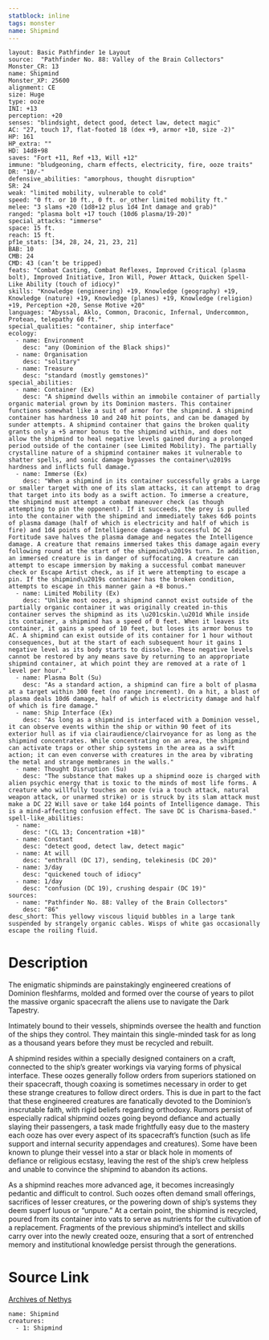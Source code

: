 ```yaml
---
statblock: inline
tags: monster
name: Shipmind
---
```

```statblock
layout: Basic Pathfinder 1e Layout
source:  "Pathfinder No. 88: Valley of the Brain Collectors"
Monster_CR: 13
name: Shipmind
Monster_XP: 25600
alignment: CE
size: Huge
type: ooze
INI: +13
perception: +20
senses: "blindsight, detect good, detect law, detect magic"
AC: "27, touch 17, flat-footed 18 (dex +9, armor +10, size -2)"
HP: 161
HP_extra: ""
HD: 14d8+98
saves: "Fort +11, Ref +13, Will +12"
immune: "bludgeoning, charm effects, electricity, fire, ooze traits"
DR: "10/-"
defensive_abilities: "amorphous, thought disruption"
SR: 24
weak: "limited mobility, vulnerable to cold"
speed: "0 ft. or 10 ft., 0 ft. or_other limited mobility ft."
melee: "3 slams +20 (1d8+12 plus 1d4 Int damage and grab)"
ranged: "plasma bolt +17 touch (10d6 plasma/19-20)"
special_attacks: "immerse"
space: 15 ft.
reach: 15 ft.
pf1e_stats: [34, 28, 24, 21, 23, 21]
BAB: 10
CMB: 24
CMD: 43 (can’t be tripped)
feats: "Combat Casting, Combat Reflexes, Improved Critical (plasma bolt), Improved Initiative, Iron Will, Power Attack, Quicken Spell-Like Ability (touch of idiocy)"
skills: "Knowledge (engineering) +19, Knowledge (geography) +19, Knowledge (nature) +19, Knowledge (planes) +19, Knowledge (religion) +19, Perception +20, Sense Motive +20"
languages: "Abyssal, Aklo, Common, Draconic, Infernal, Undercommon, Protean, telepathy 60 ft."
special_qualities: "container, ship interface"
ecology:
  - name: Environment
    desc: "any (Dominion of the Black ships)"
  - name: Organisation
    desc: "solitary"
  - name: Treasure
    desc: "standard (mostly gemstones)"
special_abilities:
  - name: Container (Ex)
    desc: "A shipmind dwells within an immobile container of partially organic material grown by its Dominion masters. This container functions somewhat like a suit of armor for the shipmind. A shipmind container has hardness 10 and 240 hit points, and can be damaged by sunder attempts. A shipmind container that gains the broken quality grants only a +5 armor bonus to the shipmind within, and does not allow the shipmind to heal negative levels gained during a prolonged period outside of the container (see Limited Mobility). The partially crystalline nature of a shipmind container makes it vulnerable to shatter spells, and sonic damage bypasses the container\u2019s hardness and inflicts full damage."
  - name: Immerse (Ex)
    desc: "When a shipmind in its container successfully grabs a Large or smaller target with one of its slam attacks, it can attempt to drag that target into its body as a swift action. To immerse a creature, the shipmind must attempt a combat maneuver check (as though attempting to pin the opponent). If it succeeds, the prey is pulled into the container with the shipmind and immediately takes 6d6 points of plasma damage (half of which is electricity and half of which is fire) and 1d4 points of Intelligence damage-a successful DC 24 Fortitude save halves the plasma damage and negates the Intelligence damage. A creature that remains immersed takes this damage again every following round at the start of the shipmind\u2019s turn. In addition, an immersed creature is in danger of suffocating. A creature can attempt to escape immersion by making a successful combat maneuver check or Escape Artist check, as if it were attempting to escape a pin. If the shipmind\u2019s container has the broken condition, attempts to escape in this manner gain a +8 bonus."
  - name: Limited Mobility (Ex)
    desc: "Unlike most oozes, a shipmind cannot exist outside of the partially organic container it was originally created in-this container serves the shipmind as its \u201cskin.\u201d While inside its container, a shipmind has a speed of 0 feet. When it leaves its container, it gains a speed of 10 feet, but loses its armor bonus to AC. A shipmind can exist outside of its container for 1 hour without consequences, but at the start of each subsequent hour it gains 1 negative level as its body starts to dissolve. These negative levels cannot be restored by any means save by returning to an appropriate shipmind container, at which point they are removed at a rate of 1 level per hour."
  - name: Plasma Bolt (Su)
    desc: "As a standard action, a shipmind can fire a bolt of plasma at a target within 300 feet (no range increment). On a hit, a blast of plasma deals 10d6 damage, half of which is electricity damage and half of which is fire damage."
  - name: Ship Interface (Ex)
    desc: "As long as a shipmind is interfaced with a Dominion vessel, it can observe events within the ship or within 90 feet of its exterior hull as if via clairaudience/clairvoyance for as long as the shipmind concentrates. While concentrating on an area, the shipmind can activate traps or other ship systems in the area as a swift action; it can even converse with creatures in the area by vibrating the metal and strange membranes in the walls."
  - name: Thought Disruption (Su)
    desc: "The substance that makes up a shipmind ooze is charged with alien psychic energy that is toxic to the minds of most life forms. A creature who willfully touches an ooze (via a touch attack, natural weapon attack, or unarmed strike) or is struck by its slam attack must make a DC 22 Will save or take 1d4 points of Intelligence damage. This is a mind-affecting confusion effect. The save DC is Charisma-based."
spell-like_abilities:
  - name:
    desc: "(CL 13; Concentration +18)"
  - name: Constant
    desc: "detect good, detect law, detect magic"
  - name: At will
    desc: "enthrall (DC 17), sending, telekinesis (DC 20)"
  - name: 3/day
    desc: "quickened touch of idiocy"
  - name: 1/day
    desc: "confusion (DC 19), crushing despair (DC 19)"
sources:
  - name: "Pathfinder No. 88: Valley of the Brain Collectors"
    desc: "86"
desc_short: This yellowy viscous liquid bubbles in a large tank suspended by strangely organic cables. Wisps of white gas occasionally escape the roiling fluid.
```
# Description
The enigmatic shipminds are painstakingly engineered creations of Dominion fleshfarms, molded and formed over the course of years to pilot the massive organic spacecraft the aliens use to navigate the Dark Tapestry.

Intimately bound to their vessels, shipminds oversee the health and function of the ships they control. They maintain this single-minded task for as long as a thousand years before they must be recycled and rebuilt.

A shipmind resides within a specially designed containers on a craft, connected to the ship’s greater workings via varying forms of physical interface. These oozes generally follow orders from superiors stationed on their spacecraft, though coaxing is sometimes necessary in order to get these strange creatures to follow direct orders. This is due in part to the fact that these engineered creatures are fanatically devoted to the Dominion’s inscrutable faith, with rigid beliefs regarding orthodoxy. Rumors persist of especially radical shipmind oozes going beyond defiance and actually slaying their passengers, a task made frightfully easy due to the mastery each ooze has over every aspect of its spacecraft’s function (such as life support and internal security appendages and creatures). Some have been known to plunge their vessel into a star or black hole in moments of defiance or religious ecstasy, leaving the rest of the ship’s crew helpless and unable to convince the shipmind to abandon its actions.

As a shipmind reaches more advanced age, it becomes increasingly pedantic and difficult to control. Such oozes often demand small offerings, sacrifices of lesser creatures, or the powering down of ship’s systems they deem superf luous or “unpure.” At a certain point, the shipmind is recycled, poured from its container into vats to serve as nutrients for the cultivation of a replacement. Fragments of the previous shipmind’s intellect and skills carry over into the newly created ooze, ensuring that a sort of entrenched memory and institutional knowledge persist through the generations.
# Source Link
[Archives of Nethys](https://aonprd.com/MonsterDisplay.aspx?ItemName=Shipmind)
```encounter-table
name: Shipmind
creatures:
  - 1: Shipmind
```
